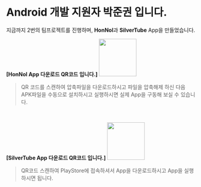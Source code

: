 # Android 개발 지원자 박준권 입니다.

지금까지 2번의 팀프로젝트를 진행하며, <b>HonNol</b>과 <b>SilverTube</b> App을 만들었습니다.
<br>

<b>[HonNol App 다운로드 QR코드 입니다.]</b>
<img src="https://i.esdrop.com/d/pLNLVMFlkr.jpg.sthumb"  width="100" height="100"> <br> 

> QR 코드를 스캔하여 압축파일을 다운로드하시고 파일을 압축해제 하신 다음 <br>
> APK파일을 수동으로 설치하시고 실행하시면 실제 App을 구동해 보실 수 있습니다.

<br>

<b>[SilverTube App 다운로드 QR코드 입니다.]</b>
<img src="https://i.esdrop.com/d/ljquNGj0Xy.jpg.sthumb"  width="100" height="100"> <br>

> QR코드 스캔하여 PlayStore에 접속하셔서 App을 다운로드하시고 App을 실행하시면 됩니다.
